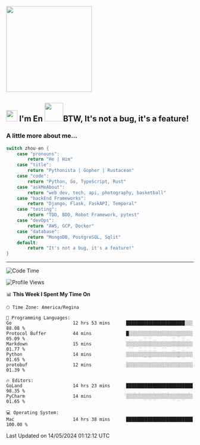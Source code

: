 <img align='center' src="https://media.giphy.com/media/GP1TJJSV4Ys1r64q2A/giphy.gif" width="230">

<h2><img src="https://emojis.slackmojis.com/emojis/images/1531849430/4246/blob-sunglasses.gif?1531849430" width="30"/> I'm En <img src="https://media.giphy.com/media/12oufCB0MyZ1Go/giphy.gif" width="50">BTW, It's not a bug, it's a feature!</h2>


<!-- <img align='right' src="https://media.giphy.com/media/M9gbBd9nbDrOTu1Mqx/giphy.gif" width="230"> -->


### A little more about me... 
<!--
```javascript
const zhou-en = {
    pronouns: "He" | "Him",
    title: "Pythonista" | "Gopher" | "Rustacean",
    code: ["Python", "Go", "Rust", "TypeScript"],
    askMeAbout: ["web dev", "tech", "app dev", "photography"],
    technologies: {
        backEnd: {
            python: ["Django", "Flask", "FaskAPI"],
            go: []
        },
        scraping: ["selenium", "scrapy", "spider"],
        testing: ["Robot Framework"],
        devOps: ["AWS", "Docker", "GCP", "Nginx"],
        databases: ["mongo", "postgresql", "sqlite"],
        misc: ["Firebase", "Heroku"]
    },
    architecture: ["Event Driven Architecture", "Microservices"],
    currentFocus: ["Temporal", "Rust"],
    funFact: "It's not a bug, it's a feature!"
};
```
  -->

```go
switch zhou-en {
    case "pronouns":
        return "He | Him"
    case "title":
        return "Pythonista | Gopher | Rustacean"
    case "code":
        return "Python, Go, TypeScript, Rust"
    case "askMeAbout":
        return "web dev, tech, api, photography, basketball"
    case "backEnd Frameworks":
        return "Django, Flask, FaskAPI, Temporal"
    case "testing":
        return "TDD, BDD, Robot Framework, pytest"
    case "devOps":
        return "AWS, GCP, Docker"
    case "database":
        return "MongoDB, PostgreSQL, Sqlit"
    default:
        return "It's not a bug, it's a feature!"
}
```




---
<!--START_SECTION:waka-->
![Code Time](http://img.shields.io/badge/Code%20Time-1%2C404%20hrs%2044%20mins-blue)

![Profile Views](http://img.shields.io/badge/Profile%20Views-0-blue)

📊 **This Week I Spent My Time On** 

```text
🕑︎ Time Zone: America/Regina

💬 Programming Languages: 
Go                       12 hrs 53 mins      ██████████████████████░░░   88.08 % 
Protocol Buffer          44 mins             █░░░░░░░░░░░░░░░░░░░░░░░░   05.09 % 
Markdown                 15 mins             ░░░░░░░░░░░░░░░░░░░░░░░░░   01.77 % 
Python                   14 mins             ░░░░░░░░░░░░░░░░░░░░░░░░░   01.65 % 
protobuf                 12 mins             ░░░░░░░░░░░░░░░░░░░░░░░░░   01.39 % 

🔥 Editors: 
GoLand                   14 hrs 23 mins      █████████████████████████   98.35 % 
PyCharm                  14 mins             ░░░░░░░░░░░░░░░░░░░░░░░░░   01.65 % 

💻 Operating System: 
Mac                      14 hrs 38 mins      █████████████████████████   100.00 % 
```


 Last Updated on 14/05/2024 01:12:12 UTC
<!--END_SECTION:waka-->

